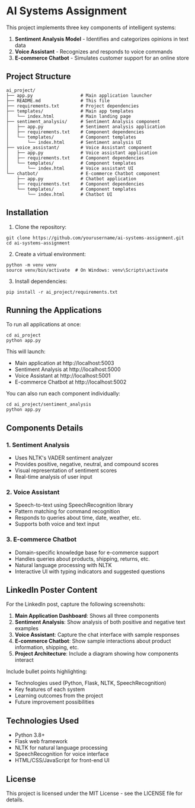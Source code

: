 # AI Systems Assignment

This project implements three key components of intelligent systems:

1. **Sentiment Analysis Model** - Identifies and categorizes opinions in text data
2. **Voice Assistant** - Recognizes and responds to voice commands
3. **E-commerce Chatbot** - Simulates customer support for an online store

## Project Structure

```
ai_project/
├── app.py                  # Main application launcher
├── README.md               # This file
├── requirements.txt        # Project dependencies
├── templates/              # Main app templates
│   └── index.html          # Main landing page
├── sentiment_analysis/     # Sentiment Analysis component
│   ├── app.py              # Sentiment analysis application
│   ├── requirements.txt    # Component dependencies
│   └── templates/          # Component templates
│       └── index.html      # Sentiment analysis UI
├── voice_assistant/        # Voice Assistant component
│   ├── app.py              # Voice assistant application
│   ├── requirements.txt    # Component dependencies 
│   └── templates/          # Component templates
│       └── index.html      # Voice assistant UI
└── chatbot/                # E-commerce Chatbot component
    ├── app.py              # Chatbot application
    ├── requirements.txt    # Component dependencies
    └── templates/          # Component templates
        └── index.html      # Chatbot UI
```

## Installation

1. Clone the repository:
```
git clone https://github.com/yourusername/ai-systems-assignment.git
cd ai-systems-assignment
```

2. Create a virtual environment:
```
python -m venv venv
source venv/bin/activate  # On Windows: venv\Scripts\activate
```

3. Install dependencies:
```
pip install -r ai_project/requirements.txt
```

## Running the Applications

To run all applications at once:

```
cd ai_project
python app.py
```

This will launch:
- Main application at http://localhost:5003
- Sentiment Analysis at http://localhost:5000
- Voice Assistant at http://localhost:5001
- E-commerce Chatbot at http://localhost:5002

You can also run each component individually:

```
cd ai_project/sentiment_analysis
python app.py
```

## Components Details

### 1. Sentiment Analysis

* Uses NLTK's VADER sentiment analyzer
* Provides positive, negative, neutral, and compound scores
* Visual representation of sentiment scores
* Real-time analysis of user input

### 2. Voice Assistant

* Speech-to-text using SpeechRecognition library
* Pattern matching for command recognition
* Responds to queries about time, date, weather, etc.
* Supports both voice and text input

### 3. E-commerce Chatbot

* Domain-specific knowledge base for e-commerce support
* Handles queries about products, shipping, returns, etc.
* Natural language processing with NLTK
* Interactive UI with typing indicators and suggested questions

## LinkedIn Poster Content

For the LinkedIn post, capture the following screenshots:

1. **Main Application Dashboard**: Shows all three components
2. **Sentiment Analysis**: Show analysis of both positive and negative text examples
3. **Voice Assistant**: Capture the chat interface with sample responses
4. **E-commerce Chatbot**: Show sample interactions about product information, shipping, etc.
5. **Project Architecture**: Include a diagram showing how components interact

Include bullet points highlighting:
- Technologies used (Python, Flask, NLTK, SpeechRecognition)
- Key features of each system
- Learning outcomes from the project
- Future improvement possibilities

## Technologies Used

- Python 3.8+
- Flask web framework
- NLTK for natural language processing
- SpeechRecognition for voice interface
- HTML/CSS/JavaScript for front-end UI

## License

This project is licensed under the MIT License - see the LICENSE file for details. 